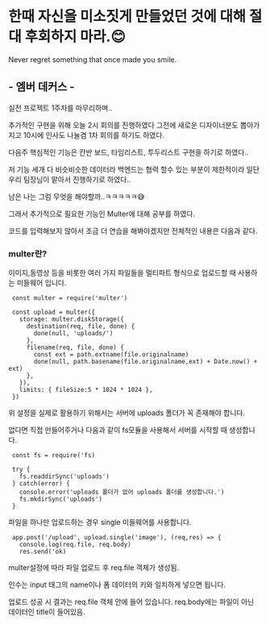 # 한때 자신을 미소짓게 만들었던 것에 대해 절대 후회하지 마라.😊

Never regret something that once made you smile.

## - 엠버 데커스 -

실전 프로젝트 1주차를 마무리하며..

추가적인 구현을 위해 오늘 2시 회의를 진행하였다 그전에 새로운 디자이너분도 뽑아가지고 10시에 인사도 나눌겸 1차 회의를 하기도 하였다.

다음주 핵심적인 기능은 칸반 보드, 타임리스트, 투두리스트 구현을 하기로 하였다..

저 기능 세개 다 비슷비슷한 데이터라 백엔드는 협력 할수 있는 부분이 제한적이라 일단 우리 팀장님이 맡아서 진행하기로 하였다..

남은 나는 그럼 무엇을 해야할까..ㅋㅋㅋㅋㅋ😅

그래서 추가적으로 필요한 기능인 Multer에 대해 공부를 하였다.

코드를 입력해보지 않아서 조금 더 연습을 해봐야겠지만 전체적인 내용은 다음과 같다.

### multer란?

이미지,동영상 등을 비롯한 여러 가지 파일들을 멀티파트 형식으로 업로드할 때 사용하는 미들웨어 입니다.

     const multer = require('multer')

     const upload = multer({
       storage: multer.diskStorage({
         destination(req, file, done) {
           done(null, 'uploads/')
         },
         filename(req, file, done) {
           const ext = path.extname(file.originalname)
           done(null, path.basename(file.originalname,ext) + Date.now() + ext)
         },
       }),
       limits: { fileSize:5 * 1024 * 1024 },
     })
     
위 설정을 실제로 활용하기 위해서는 서버에 uploads 폴더가 꼭 존재해야 합니다. 

없다면 직접 만들어주거나 다음과 같이 fs모듈을 사용해서 서버를 시작할 때 생성합니다.

     const fs = require('fs)

     try {
       fs.readdirSync('uploads')
     } catch(error) {
       console.error('uploads 폴더가 없어 uploads 폴더를 생성합니다.')
       fs.mkdirSync('uploads')
     }

파일을 하나만 업로드하는 경우 single 미들웨어를 사용합니다.

     app.post('/upload', upload.single('image'), (req,res) => {
       console.log(req.file, req.body)
       res.send('ok)
  
multer설정에 따라 파일 업로드 후 req.file 객체가 생성됨. 

인수는 input 태그의 name이나 폼 데이터의 키와 일치하게 넣으면 됩니다.

업로드 성공 시 결과는 req.file 객체 안에 들어 있습니다. req.body에는 파일이 아닌 데이터인 title이 들어있음.
